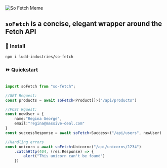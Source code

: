 <img alt="So Fetch Meme" src="https://github.com/user-attachments/assets/5a1968a0-d72a-42a3-8fb3-8a1de9b467c1" />

## `soFetch` is a concise, elegant wrapper around the Fetch API

### 🌱 Install

```
npm i ludd-industries/so-fetch
```

### ⏩ Quickstart

```typescript

import soFetch from "so-fetch";

//GET Request:
const products = await soFetch<Product[]>("/api/products")

//POST Rquest:
const newUser = {
    name:"Regina George", 
    email:"regina@massive-deal.com"
}
const successResponse = await soFetch<Success>("/api/users", newUser)

//Handling errors
const unicorn = await soFetch<Unicorn>("/api/unicorns/1234")
    .catchHttp(404, (res:Response) => {
        alert("This unicorn can't be found")
    })
```